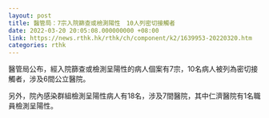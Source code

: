 ```yaml
---
layout: post
title: 醫管局：7宗入院篩查或檢測陽性　10人列密切接觸者
date: 2022-03-20 20:05:08.000000000 +08:00
link: https://news.rthk.hk/rthk/ch/component/k2/1639953-20220320.htm
categories: rthk
---
```


醫管局公布，經入院篩查或檢測呈陽性的病人個案有7宗，10名病人被列為密切接觸者，涉及6間公立醫院。

另外，院內感染群組檢測呈陽性病人有18名，涉及7間醫院，其中仁濟醫院有1名職員檢測呈陽性。
